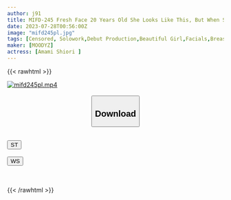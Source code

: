 ```yaml
---
author: j91
title: MIFD-245 Fresh Face 20 Years Old She Looks Like This, But When She Takes It Off, She's A Super Slender! Cute Smile Sensitive Pink Breasts Redhead Beautiful Girl AV Debut Ori Amami
date: 2023-07-28T00:56:00Z
image: "mifd245pl.jpg"
tags: [Censored, Solowork,Debut Production,Beautiful Girl,Facials,Breasts,Slender,Digital Mosaic	]
maker: [MOODYZ]
actress: [Amami Shiori ]
---
```



{{< rawhtml >}}

<div class="video" data-videoid="dkXOkR1W7yTPWl">
    <a href="javascript:;">
        <img src="https://my.j91.asia/posts/mifd245pl/mifd245pl.jpg" width="WIDTH" height="HEIGHT" alt="mifd245pl.mp4" loading="lazy">
    </a>
</div>

<script type="text/javascript" src="https://j91.asia/asset/on-demand-st.js"></script>

<br>
  <link rel="stylesheet" href="https://j91.asia/asset/bs5.css">
  
  <center>
  <button class="btn btn-primary" type="button" data-bs-toggle="collapse" data-bs-target=".multi-collapse" aria-expanded="false" aria-controls="multiCollapseExample1 multiCollapseExample2"><h2>Download</h2></button></center>
</p>
<div class="row">
  <div class="col">
    <div class="collapse multi-collapse" id="multiCollapseExample1">
      <div class="card card-body">
	      	      <br>
<div class="buttons">  
<a href="https://streamtape.to/v/dkXOkR1W7yTPWl"><button class="btn-hover color-3"><i class="fa fa-download"></i> ST</button></a></div>
    </div>
  </div>
</div>
  <div class="col">
    <div class="collapse multi-collapse" id="multiCollapseExample2">
      <div class="card card-body">
	      <br>
<div class="buttons">
    <a href="https://wolfstream.tv/gj2g61sw6ygu.html"><button class="btn-hover color-9"><i class="fa fa-download"></i> WS</button></a></div>
<br><br>
      </div>
    </div>
  </div>
</div>

{{< /rawhtml >}}